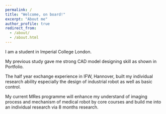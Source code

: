 ```yaml
---
permalink: /
title: "Welcome, on board!"
excerpt: "About me"
author_profile: true
redirect_from: 
  - /about/
  - /about.html
---
```


I am a student in Imperial College London. 

My previous study gave me strong CAD model designing skill as shown in Portfolio. 

The half year exchange experience in IFW, Hannover, built my individual research ability especially the design of industrial robot as well as basic control.

My current MRes programme will enhance my understand of imaging process and mechanism of medical robot by core courses and build me into an individual research via 8 months research.




